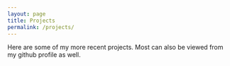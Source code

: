 ```yaml
---
layout: page
title: Projects
permalink: /projects/
---
```


<p class="message">
  Here are some of my more recent projects. Most can also be viewed from my github profile as well.
</p>
